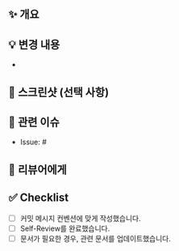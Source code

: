 ## ✨ 개요

<!-- 이번 PR에서 무엇을 했는지 간단히 설명 (ex: 회원가입 이메일 중복 검사 기능 추가) -->

## 💡 변경 내용

<!-- 주요 변경사항을 요약해서 bullet point로 작성해주세요. -->

- 


## 📸 스크린샷 (선택 사항)

<!-- UI/UX 변경 사항이 있을 경우, 관련 스크린샷이나 GIF를 Before / After 캡처를 첨부해주세요. -->


## 🧩 관련 이슈

<!-- PR과 관련된 이슈 번호를 링크하세요. -->

- Issue: #

## 🧐 리뷰어에게

<!-- 리뷰 시 중점적으로 확인할 부분이나 주의할 점을 작성해주세요 -->


## ✅ Checklist

- [ ]  커밋 메시지 컨벤션에 맞게 작성했습니다.
- [ ]  Self-Review를 완료했습니다.
- [ ]  문서가 필요한 경우, 관련 문서를 업데이트했습니다.
